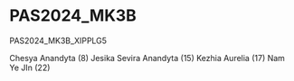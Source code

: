 # PAS2024_MK3B
PAS2024_MK3B_XIPPLG5

Chesya Anandyta (8)
Jesika Sevira Anandyta (15)
Kezhia Aurelia (17)
Nam Ye JIn (22)

